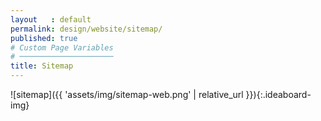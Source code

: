 ```yaml
---
layout   : default
permalink: design/website/sitemap/
published: true
# Custom Page Variables
# ─────────────────────
title: Sitemap
---
```


![sitemap]({{ 'assets/img/sitemap-web.png' | relative_url }}){:.ideaboard-img}